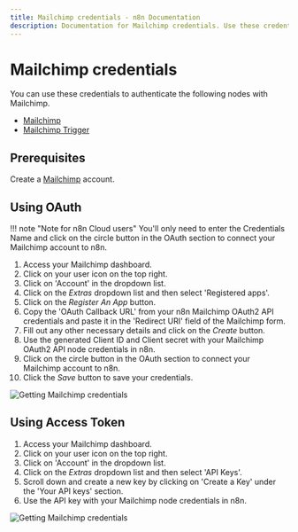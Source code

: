 ```yaml
---
title: Mailchimp credentials - n8n Documentation
description: Documentation for Mailchimp credentials. Use these credentials to authenticate Mailchimp in n8n, a workflow automation platform.
---
```


# Mailchimp credentials

You can use these credentials to authenticate the following nodes with Mailchimp.

- [Mailchimp](/integrations/builtin/app-nodes/n8n-nodes-base.mailchimp/)
- [Mailchimp Trigger](/integrations/builtin/trigger-nodes/n8n-nodes-base.mailchimptrigger/)

## Prerequisites

Create a [Mailchimp](https://www.mailchimp.com/) account.

## Using OAuth

!!! note "Note for n8n Cloud users"
    You'll only need to enter the Credentials Name and click on the circle button in the OAuth section to connect your Mailchimp account to n8n.


1. Access your Mailchimp dashboard.
2. Click on your user icon on the top right.
3. Click on 'Account' in the dropdown list.
4. Click on the *Extras* dropdown list and then select 'Registered apps'.
5. Click on the *Register An App* button.
6. Copy the 'OAuth Callback URL' from your n8n Mailchimp OAuth2 API credentials and paste it in the 'Redirect URI' field of the Mailchimp form.
7. Fill out any other necessary details and click on the *Create* button.
8. Use the generated Client ID and Client secret with your Mailchimp OAuth2 API node credentials in n8n.
9. Click on the circle button in the OAuth section to connect your Mailchimp account to n8n.
10. Click the *Save* button to save your credentials.

![Getting Mailchimp credentials](/_images/integrations/builtin/credentials/mailchimp/using-oauth.gif)

## Using Access Token

1. Access your Mailchimp dashboard.
2. Click on your user icon on the top right.
3. Click on 'Account' in the dropdown list.
4. Click on the *Extras* dropdown list and then select 'API Keys'.
5. Scroll down and create a new key by clicking on 'Create a Key' under the 'Your API keys' section.
6. Use the API key with your Mailchimp node credentials in n8n.

![Getting Mailchimp credentials](/_images/integrations/builtin/credentials/mailchimp/using-access-token.gif)


